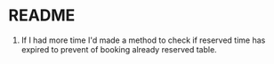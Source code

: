 # README

1. If I had more time I'd made a method to check if reserved time has expired to prevent of booking already reserved table.
